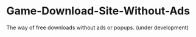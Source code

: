 # Game-Download-Site-Without-Ads
The way of free downloads without ads or popups. (under development)
